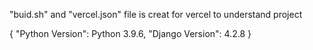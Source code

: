 "buid.sh" and "vercel.json" file is creat for vercel to understand project

{
    "Python Version": Python 3.9.6,
    "Django Version": 4.2.8
}
